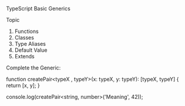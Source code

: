 TypeScript Basic Generics




Topic
1. Functions
2. Classes
3. Type Aliases
4. Default Value
5. Extends




Complete the Generic:


function createPair<typeX , typeY>(x: typeX, y: typeY): [typeX, typeY] {
  return [x, y];
}

console.log(createPair<string, number>('Meaning', 42));